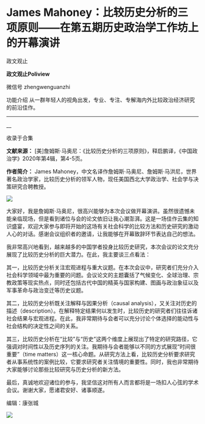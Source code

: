 

#  James Mahoney：比较历史分析的三项原则——在第五期历史政治学工作坊上的开幕演讲

政文观止  

**政文观止Poliview** 

微信号 zhengwenguanzhi

功能介绍 从一群年轻人的视角出发，专业、专注、专解海内外比较政治经济研究的前沿佳作。

____

__

收录于合集

**文献来源：** [美]詹姆斯·马奥尼：《比较历史分析的三项原则》，释启鹏译，《中国政治学》2020年第4辑，第4-5页。  

  

 **作者简介：** James
Mahoney，中文名译作詹姆斯·马奥尼、詹姆斯·马洪尼，世界著名政治学家，比较历史分析的领军人物，现任美国西北大学政治学、社会学与决策研究合聘教授。  

![](images/167/2.jpeg)

大家好，我是詹姆斯·马奥尼，很高兴能够为本次会议做开幕演讲。虽然很遗憾未能亲临现场，但是看到诸位与会的论文依旧让我心潮澎湃。这是一场佳作云集的知识盛宴，欢迎大家参与即将开始的这场有关社会科学的比较方法和历史研究的激动人心的对话。感谢会议组织者的邀请，让我能够在开幕致辞环节表达自己的想法。

  

我非常高兴地看到，越来越多的中国学者投身比较历史研究，本次会议的论文充分展现了比较历史分析的巨大潜力。在此，我主要谈三点看法：

  

其一，比较历史分析关注宏观进程与重大议题。在本次会议中，研究者们充分介入社会科学领域中最为重要的问题。会议论文的主题囊括了气候变化、全球治理、宗教政策等现实热点，同时还包括古代中国的精英与国家构建、图画与政治象征以及军事革命与政治变迁等历史议题。

  

其二，比较历史分析既关注解释与因果分析（causal
analysis），又关注对历史的描述（description）。在解释特定结果何以发生时，比较历史的研究者们往往诉诸社会结果与宏观进程。在此，我非常期待与会者可以充分讨论个体选择的能动性与社会结构的决定性之间的关系。

  

其三，比较历史分析在“比较”与“历史”这两个维度上展现出了特定的研究路径，它强调对时间性以及历史序列的关注。我期待与会者能够以不同的方式展现“时间很重要”（time
matters）这一核心命题。从研究方法上看，比较历史分析要求研究者从事系统性的案例比较，它要求研究者关注情境的重要性。同时，我也非常期待大家能够讨论那些比较研究与历史分析的新方法。

  

最后，真诚地欢迎诸位的参与，我坚信这对所有人而言都将是一场扣人心弦的学术会议。谢谢大家，愿诸君安好、诸事顺遂。

编辑：康张城

  

![](images/167/3.jpeg)

  

